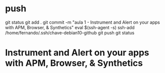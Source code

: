 
# ###################################################################################################################### 
# ###################################################################################################################### 
# ###################################################################################################################### 
#  push

git status
git add .
git commit -m "aula 1 - Instrument and Alert on your apps with APM, Browser, & Synthetics"
eval $(ssh-agent -s)
ssh-add /home/fernando/.ssh/chave-debian10-github
git push
git status



# ###################################################################################################################### 
# ###################################################################################################################### 
# ###################################################################################################################### 
# Instrument and Alert on your apps with APM, Browser, & Synthetics